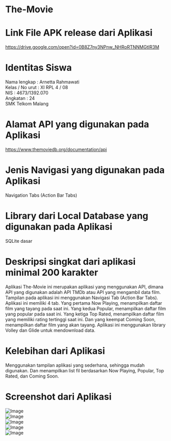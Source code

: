 # The-Movie

# Link File APK release dari Aplikasi
https://drive.google.com/open?id=0B8Z7ny3NPnw_NHRoRTNNMGtIR3M

# Identitas Siswa
Nama lengkap    : Arnetta Rahmawati<br>
Kelas / No urut : XI RPL 4 / 08<br>
NIS             : 4673/1392.070<br>
Angkatan        : 24<br>
SMK Telkom Malang<br>

# Alamat API yang digunakan pada Aplikasi
https://www.themoviedb.org/documentation/api

# Jenis Navigasi yang digunakan pada Aplikasi
Navigation Tabs (Action Bar Tabs)

# Library dari Local Database yang digunakan pada Aplikasi
SQLite dasar

# Deskripsi singkat dari aplikasi minimal 200 karakter
Aplikasi The-Movie ini merupakan aplikasi yang menggunakan API, dimana API yang digunakan adalah API TMDb atau API yang mengambil data film. 
Tampilan pada aplikasi ini menggunakan Navigasi Tab (Action Bar Tabs). Aplikasi ini memiliki 4 tab. 
Yang pertama Now Playing, menampilkan daftar film yang tayang pada saat ini. 
Yang kedua Popular, menampilkan daftar film yang popular pada saat ini. 
Yang ketiga Top Rated, menampilkan daftar film yang memiliki rating tertinggi saat ini. 
Dan yang keempat Coming Soon, menampilkan daftar film yang akan tayang. 
Aplikasi ini menggunakan library Volley dan Glide untuk mendownload data.

# Kelebihan dari Aplikasi
Menggunakan tampilan aplikasi yang sederhana, sehingga mudah digunakan. Dan menampilkan list fil berdasarkan Now Playing, Popular, Top Rated, dan Coming Soon.

# Screenshot dari Aplikasi
![Image](https://github.com/arnettarahma/The-Movie/blob/master/1.PNG)<br>
![Image](https://github.com/arnettarahma/The-Movie/blob/master/2.PNG)<br>
![Image](https://github.com/arnettarahma/The-Movie/blob/master/3.PNG)<br>
![Image](https://github.com/arnettarahma/The-Movie/blob/master/4.PNG)<br>
![Image](https://github.com/arnettarahma/The-Movie/blob/master/5.PNG)<br>
